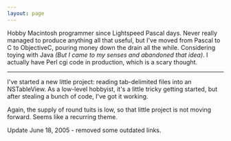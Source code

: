 ```yaml
---
layout: page
---
```




Hobby Macintosh programmer since Lightspeed Pascal days. Never really managed to produce anything all that useful, but I've moved from Pascal to C to ObjectiveC, pouring money down the drain all the while. Considering toying with Java *(But I came to my senses and abandoned that idea)*. I actually have Perl cgi code in production, which is a scary thought.

----

I've started a new little project: reading tab-delimited files into an NSTableView. As a low-level hobbyist, it's a little tricky getting started, but after stealing a bunch of code, I've got it working.

Again, the supply of round tuits is low, so that little project is not moving forward. Seems like a recurring theme.

Update June 18, 2005 - removed some outdated links.
